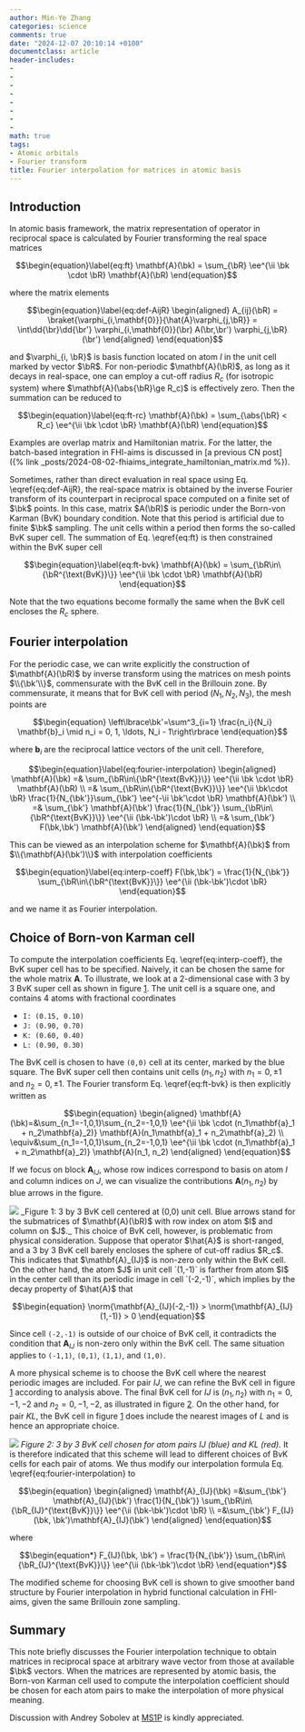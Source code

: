 ```yaml
---
author: Min-Ye Zhang
categories: science
comments: true
date: "2024-12-07 20:10:14 +0100"
documentclass: article
header-includes:
- 
- 
- 
- 
- 
- 
- 
- 
math: true
tags:
- Atomic orbitals
- Fourier transform
title: Fourier interpolation for matrices in atomic basis
---
```


















## Introduction

In atomic basis framework, the matrix representation of operator in
reciprocal space is calculated by Fourier transforming the real space
matrices

$$\begin{equation}\label{eq:ft}
\mathbf{A}(\bk) = \sum_{\bR} \ee^{\ii \bk \cdot \bR} \mathbf{A}(\bR)
\end{equation}$$

where the matrix elements

$$\begin{equation}\label{eq:def-AijR}
\begin{aligned}
A_{ij}(\bR) = \braket{\varphi_{i,\mathbf{0}}}{\hat{A}\varphi_{j,\bR}}
= \int\dd{\br}\dd{\br'} \varphi_{i,\mathbf{0}}(\br) A(\br,\br') \varphi_{j,\bR}(\br')
\end{aligned}
\end{equation}$$

and $\varphi_{i, \bR}$ is basis function located on atom $I$ in the unit
cell marked by vector $\bR$. For non-periodic $\mathbf{A}(\bR)$, as long
as it decays in real-space, one can employ a cut-off radius $R_c$ (for
isotropic system) where $\mathbf{A}(\abs{\bR}\ge R_c)$ is effectively
zero. Then the summation can be reduced to

$$\begin{equation}\label{eq:ft-rc}
\mathbf{A}(\bk) = \sum_{\abs{\bR} < R_c} \ee^{\ii \bk \cdot \bR} \mathbf{A}(\bR)
\end{equation}$$

Examples are overlap matrix and Hamiltonian matrix. For the latter, the
batch-based integration in FHI-aims is discussed in [a previous CN
post]({% link _posts/2024-08-02-fhiaims_integrate_hamiltonian_matrix.md %}).

Sometimes, rather than direct evaluation in real space using Eq.
\eqref{eq:def-AijR}, the real-space matrix is obtained by the inverse
Fourier transform of its counterpart in reciprocal space computed on a
finite set of $\bk$ points. In this case, matrix $A(\bR)$ is periodic
under the Born-von Karman (BvK) boundary condition. Note that this
period is artificial due to finite $\bk$ sampling. The unit cells within
a period then forms the so-called BvK super cell. The summation of Eq.
\eqref{eq:ft} is then constrained within the BvK super cell

$$\begin{equation}\label{eq:ft-bvk}
\mathbf{A}(\bk) = \sum_{\bR\in\{\bR^{\text{BvK}}\}} \ee^{\ii \bk \cdot \bR} \mathbf{A}(\bR)
\end{equation}$$

Note that the two equations become formally the same when the BvK cell
encloses the $R_c$ sphere.

## Fourier interpolation

For the periodic case, we can write explicitly the construction of
$\mathbf{A}(\bR)$ by inverse transform using the matrices on mesh points
$\\{\bk'\\}$, commensurate with the BvK cell in the Brillouin zone. By
commensurate, it means that for BvK cell with period $(N_1, N_2, N_3)$,
the mesh points are

$$\begin{equation}
\left\lbrace\bk'=\sum^3_{i=1} \frac{n_i}{N_i} \mathbf{b}_i \mid n_i = 0, 1, \ldots, N_i - 1\right\rbrace
\end{equation}$$

where $\mathbf{b}_i$ are the reciprocal lattice vectors of the unit
cell. Therefore,

$$\begin{equation}\label{eq:fourier-interpolation}
\begin{aligned}
\mathbf{A}(\bk) =&
\sum_{\bR\in\{\bR^{\text{BvK}}\}} \ee^{\ii \bk \cdot \bR} \mathbf{A}(\bR) \\
=& \sum_{\bR\in\{\bR^{\text{BvK}}\}} \ee^{\ii \bk\cdot \bR}
\frac{1}{N_{\bk'}}\sum_{\bk'}
\ee^{-\ii \bk'\cdot \bR} \mathbf{A}(\bk') \\
=& \sum_{\bk'} \mathbf{A}(\bk')
\frac{1}{N_{\bk'}} \sum_{\bR\in\{\bR^{\text{BvK}}\}} \ee^{\ii (\bk-\bk')\cdot \bR} \\
=& \sum_{\bk'} F(\bk,\bk') \mathbf{A}(\bk')
\end{aligned}
\end{equation}$$

This can be viewed as an interpolation scheme for $\mathbf{A}(\bk)$ from
$\\{\mathbf{A}(\bk')\\}$ with interpolation coefficients

$$\begin{equation}\label{eq:interp-coeff}
F(\bk,\bk') = \frac{1}{N_{\bk'}} \sum_{\bR\in\{\bR^{\text{BvK}}\}} \ee^{\ii (\bk-\bk')\cdot \bR}
\end{equation}$$

and we name it as Fourier interpolation.

## Choice of Born-von Karman cell

To compute the interpolation coefficients Eq. \eqref{eq:interp-coeff},
the BvK super cell has to be specified. Naively, it can be chosen the
same for the whole matrix $\mathbf{A}$. To illustrate, we look at a
2-dimensional case with 3 by 3 BvK super cell as shown in figure
[1](#fig:bvk_IJ_naive). The unit cell is a square one, and contains 4
atoms with fractional coordinates

-   `I: (0.15, 0.10)`
-   `J: (0.90, 0.70)`
-   `K: (0.60, 0.40)`
-   `L: (0.90, 0.30)`

The BvK cell is chosen to have `(0,0)` cell at its center, marked by the
blue square. The BvK super cell then contains unit cells $(n_1, n_2)$
with $n_1=0,\pm1$ and $n_2=0,\pm1$. The Fourier transform Eq.
\eqref{eq:ft-bvk} is then explicitly written as

$$\begin{equation}
\begin{aligned}
\mathbf{A}(\bk)=&\sum_{n_1=-1,0,1}\sum_{n_2=-1,0,1}
\ee^{\ii \bk \cdot (n_1\mathbf{a}_1 + n_2\mathbf{a}_2)} \mathbf{A}(n_1\mathbf{a}_1 + n_2\mathbf{a}_2) \\
\equiv&\sum_{n_1=-1,0,1}\sum_{n_2=-1,0,1}
\ee^{\ii \bk \cdot (n_1\mathbf{a}_1 + n_2\mathbf{a}_2)} \mathbf{A}(n_1, n_2)
\end{aligned}
\end{equation}$$

If we focus on block $\mathbf{A}_{IJ}$, whose row indices correspond to
basis on atom $I$ and column indices on $J$, we can visualize the
contributions $\mathbf{A}(n_1, n_2)$ by blue arrows in the figure.

<img src="bvk_IJ_naive.svg" id="fig:bvk_IJ_naive" />
_Figure 1: 3 by 3 BvK cell centered at (0,0) unit cell.
Blue arrows stand for the submatrices of $\mathbf{A}(\bR)$ with row index on atom $I$ and column on $J$._
This choice of BvK cell, however, is problematic from physical
consideration. Suppose that operator $\hat{A}$ is short-ranged, and a 3
by 3 BvK cell barely encloses the sphere of cut-off radius $R_c$. This
indicates that $\mathbf{A}_{IJ}$ is non-zero only within the BvK cell.
On the other hand, the atom $J$ in unit cell `(1,-1)` is farther from
atom $I$ in the center cell than its periodic image in cell `(-2,-1)`,
which implies by the decay property of $\hat{A}$ that

$$\begin{equation}
\norm{\mathbf{A}_{IJ}(-2,-1)} > \norm{\mathbf{A}_{IJ}(1,-1)} > 0
\end{equation}$$

Since cell `(-2,-1)` is outside of our choice of BvK cell, it
contradicts the condition that $\mathbf{A}_{IJ}$ is non-zero only within
the BvK cell. The same situation applies to `(-1,1)`, `(0,1)`, `(1,1)`,
and `(1,0)`.

A more physical scheme is to choose the BvK cell where the nearest
periodic images are included. For pair $IJ$, we can refine the BvK cell
in figure [1](#fig:bvk_IJ_naive) according to analysis above. The final
BvK cell for $IJ$ is $(n_1, n_2)$ with $n_1=0,-1,-2$ and $n_2=0,-1,-2$,
as illustrated in figure [2](#fig:bvk_physical). On the other hand, for
pair $KL$, the BvK cell in figure [1](#fig:bvk_IJ_naive) does include
the nearest images of $L$ and is hence an appropriate choice.

<img src="bvk_physical.svg" id="fig:bvk_physical" /> _Figure
2: 3 by 3 BvK cell chosen for atom pairs $IJ$ (blue) and $KL$ (red)._ It
is therefore indicated that this scheme will lead to different choices
of BvK cells for each pair of atoms. We thus modify our interpolation
formula Eq. \eqref{eq:fourier-interpolation} to

$$\begin{equation}
\begin{aligned}
\mathbf{A}_{IJ}(\bk)
=&\sum_{\bk'} \mathbf{A}_{IJ}(\bk')
\frac{1}{N_{\bk'}} \sum_{\bR\in\{\bR_{IJ}^{\text{BvK}}\}} \ee^{\ii (\bk-\bk')\cdot \bR} \\
=&\sum_{\bk'} F_{IJ}(\bk, \bk')\mathbf{A}_{IJ}(\bk')
\end{aligned}
\end{equation}$$

where

$$\begin{equation*}
F_{IJ}(\bk, \bk') = \frac{1}{N_{\bk'}} \sum_{\bR\in\{\bR_{IJ}^{\text{BvK}}\}} \ee^{\ii (\bk-\bk')\cdot \bR}
\end{equation*}$$

The modified scheme for choosing BvK cell is shown to give smoother band
structure by Fourier interpolation in hybrid functional calculation in
FHI-aims, given the same Brillouin zone sampling.

## Summary

This note briefly discusses the Fourier interpolation technique to
obtain matrices in reciprocal space at arbitrary wave vector from those
at available $\bk$ vectors. When the matrices are represented by atomic
basis, the Born-von Karman cell used to compute the interpolation
coefficient should be chosen for each atom pairs to make the
interpolation of more physical meaning.

Discussion with Andrey Sobolev at [MS1P](https://ms1p.org) is kindly
appreciated.
